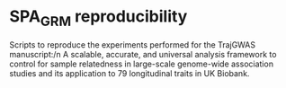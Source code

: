 # SPA<sub>GRM</sub> reproducibility
Scripts to reproduce the experiments performed for the TrajGWAS manuscript:/n
A scalable, accurate, and universal analysis framework to control for sample relatedness in large-scale genome-wide association studies and its application to 79 longitudinal traits in UK Biobank.
